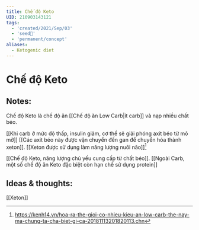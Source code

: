 ```yaml
---
title: Chế độ Keto
UID: 210903143121
tags:
  - 'created/2021/Sep/03'
  - 'seed🥜'
  - 'permanent/concept'
aliases:
  - Ketogenic diet
---
```

# Chế độ Keto

## Notes:
Chế độ Keto là chế độ ăn [[Chế độ ăn Low Carb|ít carb]] và nạp nhiều chất béo. 

[[Khi carb ở mức độ thấp, insulin giảm, cơ thể sẽ giải phóng axit béo từ mô mỡ]]
[[Các axit béo này được vận chuyển đến gan để chuyển hóa thành xeton]]. [[Xeton được sử dụng làm năng lượng nuôi não]][^1]

[[Chế độ Keto, năng lượng chủ yếu cung cấp từ chất béo]]. [[Ngoài Carb, một số chế độ ăn Keto đặc biệt còn hạn chế sử dụng protein]]

## Ideas & thoughts:
[[Xeton]]


[^1]: https://kenh14.vn/hoa-ra-the-gioi-co-nhieu-kieu-an-low-carb-the-nay-ma-chung-ta-cha-biet-gi-ca-20181113201820113.chn